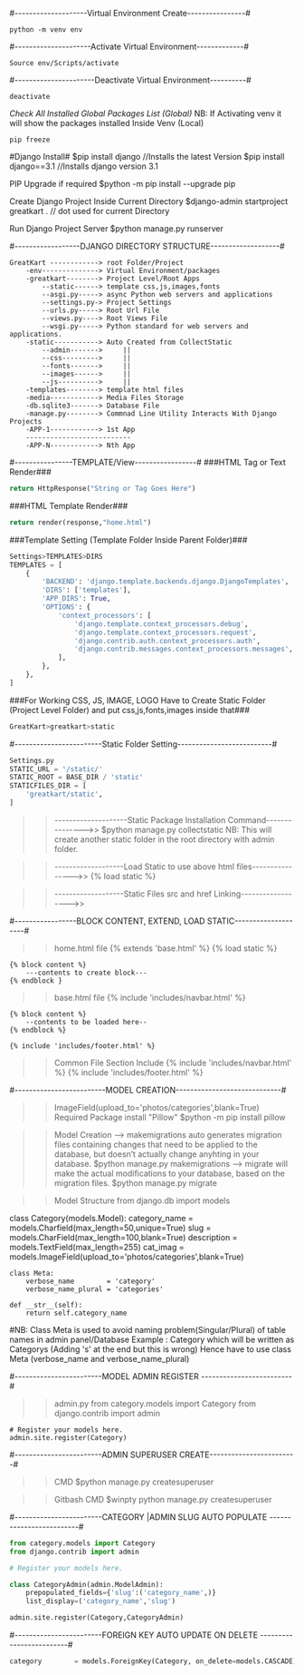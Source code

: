 #--------------------Virtual Environment Create----------------#
```console
python -m venv env
```
#---------------------Activate Virtual Environment-------------#
```console
Source env/Scripts/activate
```
#----------------------Deactivate Virtual Environment----------#
```console
deactivate
```
*Check All Installed Global Packages List (Global)*
NB: If Activating venv it will show the packages installed Inside Venv (Local)
```console
pip freeze
```
#Django Install#
$pip install django			//Installs the latest Version
$pip install django==3.1	//Installs django version 3.1

PIP Upgrade if required 
$python -m pip install --upgrade pip 

Create Django Project Inside Current Directory
$django-admin startproject greatkart .     // dot used for current Directory

Run Django Project Server 
$python manage.py runserver

#------------------DJANGO DIRECTORY STRUCTURE-------------------#
```
GreatKart ------------> root Folder/Project
    -env--------------> Virtual Environment/packages
    -greatkart--------> Project Level/Root Apps
        --static------> template css,js,images,fonts
        --asgi.py-----> async Python web servers and applications
        --settings.py-> Project Settings
        --urls.py-----> Root Url File
        --views.py----> Root Views File
        --wsgi.py-----> Python standard for web servers and applications.
    -static-----------> Auto Created from CollectStatic
        --admin------->     ||
        --css--------->     ||
        --fonts------->     ||
        --images------>     ||
        --js---------->     ||
    -templates--------> template html files
    -media------------> Media Files Storage
    -db.sqlite3-------> Database File
    -manage.py--------> Commnad Line Utility Interacts With Django Projects
    -APP-1------------> 1st App
    --------------------------
    -APP-N------------> Nth App
```
#----------------TEMPLATE/View-----------------#
###HTML Tag or Text Render### 
```python
return HttpResponse("String or Tag Goes Here")
```
###HTML Template Render###
```python
return render(response,"home.html")
```
###Template Setting (Template Folder Inside Parent Folder)###
```python
Settings>TEMPLATES>DIRS
TEMPLATES = [
    {
        'BACKEND': 'django.template.backends.django.DjangoTemplates',
        'DIRS': ['templates'],
        'APP_DIRS': True,
        'OPTIONS': {
            'context_processors': [
                'django.template.context_processors.debug',
                'django.template.context_processors.request',
                'django.contrib.auth.context_processors.auth',
                'django.contrib.messages.context_processors.messages',
            ],
        },
    },
]
```
###For Working CSS, JS, IMAGE, LOGO Have to Create Static Folder (Project Level Folder) and put css,js,fonts,images inside that###
```python
GreatKart>greatkart>static
```
#------------------------Static Folder Setting--------------------------#
```python
Settings.py
STATIC_URL = '/static/'
STATIC_ROOT = BASE_DIR / 'static'
STATICFILES_DIR = [
    'greatkart/static',
]
```
>>--------------------Static Package Installation Command--------------->> 
$python manage.py collectstatic
NB: This will create another static folder in the root directory with admin folder. 

>>-------------------Load Static to use above html files---------------->>
{% load static %}

>>-------------------Static Files src and href Linking------------------>>
<link href="{% static 'images/logo.png' %}" -------------------->
<script src="{% static 'js/script.js' %}"   -----------></script>
<link href="{% static 'css/style.css' %}"   -------------------/>

#-----------------BLOCK CONTENT, EXTEND, LOAD STATIC--------------------#
>>home.html file
    {% extends 'base.html' %}
    {% load static %}

    {% block content %}
        ---contents to create block---
    {% endblock }

>>base.html file
    {% include 'includes/navbar.html' %}

    {% block content %}
        --contents to be loaded here--
    {% endblock %}

    {% include 'includes/footer.html' %}

>>Common File Section Include
    {% include 'includes/navbar.html' %}
    {% include 'includes/footer.html' %}

#-------------------------MODEL CREATION-----------------------------#
>>ImageField(upload_to='photos/categories',blank=True)
Required Package install "Pillow"
$python -m pip install pillow

>>Model Creation 
--> makemigrations auto generates migration files containing changes that need to be applied to the database, but doesn’t actually change anyhting in your database.
$python manage.py makemigrations
--> migrate will make the actual modifications to your database, based on the migration files.
$python manage.py migrate

>> Model Structure
from django.db import models

class Category(models.Model):
    category_name = models.Charfield(max_length=50,unique=True)
    slug          = models.CharField(max_length=100,blank=True)
    description   = models.TextField(max_length=255)
    cat_imag      = models.ImageField(upload_to='photos/categories',blank=True)

    class Meta:
        verbose_name        = 'category'
        verbose_name_plural = 'categories'

    def __str__(self):
        return self.category_name

#NB: Class Meta is used to avoid naming problem(Singular/Plural) of table names in admin panel/Database
Example : Category which will be written as Categorys (Adding 's' at the end but this is wrong)
          Hence have to use class Meta (verbose_name and verbose_name_plural)

#------------------------MODEL ADMIN REGISTER -------------------------#
>>admin.py
    from category.models import Category
    from django.contrib import admin

    # Register your models here.
    admin.site.register(Category)

#------------------------ADMIN SUPERUSER CREATE------------------------#
>>CMD
$python manage.py createsuperuser

>>Gitbash CMD
$winpty python manage.py createsuperuser

#------------------------CATEGORY |ADMIN SLUG AUTO POPULATE -------------------------#
```python
from category.models import Category
from django.contrib import admin

# Register your models here.

class CategoryAdmin(admin.ModelAdmin):
    prepopulated_fields={'slug':('category_name',)}
    list_display=('category_name','slug')

admin.site.register(Category,CategoryAdmin)
```
#------------------------FOREIGN KEY AUTO UPDATE ON DELETE -------------------------#

```python
category        = models.ForeignKey(Category, on_delete=models.CASCADE)
```